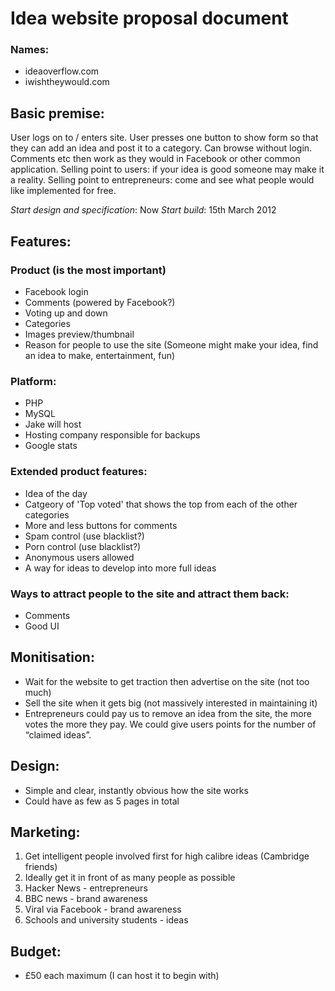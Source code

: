 # Idea website proposal document

### Names:
* ideaoverflow.com
* iwishtheywould.com

## Basic premise:
User logs on to / enters site. User presses one button to show form so that they can add an idea and post it to a category. Can browse without login. Comments etc then work as they would in Facebook or other common application. Selling point to users: if your idea is good someone may make it a reality. Selling point to entrepreneurs: come and see what people would like implemented for free. 

*Start design and specification*: Now
*Start build*: 15th March 2012

## Features:

### Product (is the most important)
* Facebook login
* Comments (powered by Facebook?)
* Voting up and down
* Categories
* Images preview/thumbnail
* Reason for people to use the site (Someone might make your idea, find an idea to make, entertainment, fun)

### Platform:
* PHP
* MySQL
* Jake will host
* Hosting company responsible for backups
* Google stats

### Extended product features:
* Idea of the day
* Catgeory of 'Top voted' that shows the top from each of the other categories
* More and less buttons for comments 
* Spam control (use blacklist?)
* Porn control (use blacklist?)
* Anonymous users allowed
* A way for ideas to develop into more full ideas


### Ways to attract people to the site and attract them back:
* Comments
* Good UI

## Monitisation:
* Wait for the website to get traction then advertise on the site (not too much)
* Sell the site when it gets big (not massively interested in maintaining it)
* Entrepreneurs could pay us to remove an idea from the site, the more votes the more they pay. We could give users points for the number of “claimed ideas”. 


## Design:
* Simple and clear, instantly obvious how the site works
* Could have as few as 5 pages in total


## Marketing:
1. Get intelligent people involved first for high calibre ideas (Cambridge friends)
2. Ideally get it in front of as many people as possible
3. Hacker News - entrepreneurs 
4. BBC news - brand awareness
5. Viral via Facebook - brand awareness
6. Schools and university students - ideas



## Budget:
* £50 each maximum (I can host it to begin with)